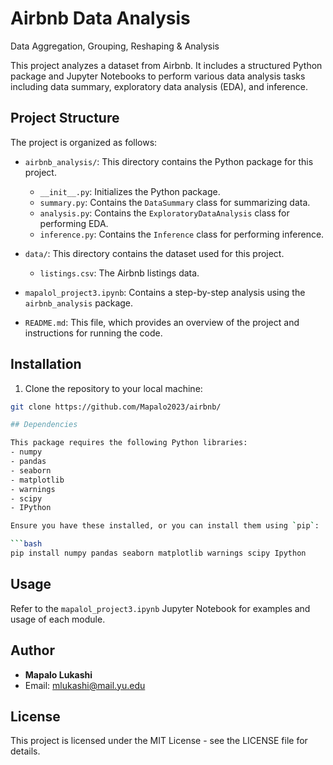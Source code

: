 # Airbnb Data Analysis
Data Aggregation, Grouping, Reshaping &amp; Analysis

This project analyzes a dataset from Airbnb. It includes a structured Python package and Jupyter Notebooks to perform various data analysis tasks including data summary, exploratory data analysis (EDA), and inference.

## Project Structure

The project is organized as follows:

- `airbnb_analysis/`: This directory contains the Python package for this project.
    - `__init__.py`: Initializes the Python package.
    - `summary.py`: Contains the `DataSummary` class for summarizing data.
    - `analysis.py`: Contains the `ExploratoryDataAnalysis` class for performing EDA.
    - `inference.py`: Contains the `Inference` class for performing inference.

- `data/`: This directory contains the dataset used for this project.
    - `listings.csv`: The Airbnb listings data.

- `mapalol_project3.ipynb`: Contains a step-by-step analysis using the `airbnb_analysis` package.

- `README.md`: This file, which provides an overview of the project and instructions for running the code.

## Installation

1. Clone the repository to your local machine:
```bash
git clone https://github.com/Mapalo2023/airbnb/

## Dependencies

This package requires the following Python libraries:
- numpy
- pandas
- seaborn
- matplotlib
- warnings
- scipy
- IPython

Ensure you have these installed, or you can install them using `pip`:

```bash
pip install numpy pandas seaborn matplotlib warnings scipy Ipython
```
## Usage

Refer to the `mapalol_project3.ipynb` Jupyter Notebook for examples and usage of each module.

## Author

- **Mapalo Lukashi**
- Email: mlukashi@mail.yu.edu

## License

This project is licensed under the MIT License - see the LICENSE file for details.
